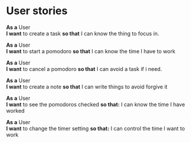 # User stories

**As a** User  
**I want** to create a task **so that** I can know the thing to focus in.  

**As a** User  
**I want** to start a pomodoro **so that** I can know the time I have to work

**As a** User  
**I want** to cancel a pomodoro **so that** I can avoid a task if i need.

**As a** User  
**I want** to create a note **so that** I can write things to avoid forgive it

**As a** User  
**I want** to see the pomodoros checked **so that:** I can know the time I have worked

**As a** User  
**I want** to change the timer setting **so that:** I can control the time I want to work
